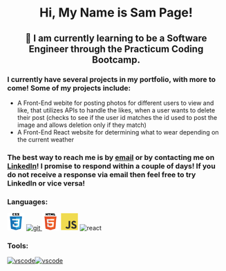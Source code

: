 <h1 align="center">Hi, My Name is Sam Page!</h1>
<h2 align="center">🔭 I am currently learning to be a Software Engineer through the Practicum Coding Bootcamp.</h2>

### I currently have several projects in my portfolio, with more to come! Some of my projects include:
* A Front-End webite for posting photos for different users to view and like, that utilizes APIs to handle the likes, when a user wants to delete their post (checks to see if the user id matches the id used to post the image and allows deletion only if they match)
* A Front-End React website for determining what to wear depending on the current weather

### The best way to reach me is by [email](sampage4427@gmail.com) or by contacting me on [LinkedIn](https://www.linkedin.com/in/samuel-page-b07722137/)! I promise to respond within a couple of days! If you do not receive a response via email then feel free to try LinkedIn or vice versa!

<h3 align="left">Languages:</h3>
<p align="left"> <a href="https://www.w3schools.com/css/" target="_blank" rel="noreferrer"><img src="https://raw.githubusercontent.com/devicons/devicon/master/icons/css3/css3-original-wordmark.svg" alt="css3" width="40" height="40"/></a> <a href="https://git-scm.com/" target="_blank" rel="noreferrer"><img src="https://www.vectorlogo.zone/logos/git-scm/git-scm-icon.svg" alt="git" width="40" height="40"/> </a> <a href="https://www.w3.org/html/" target="_blank" rel="noreferrer"> <img src="https://raw.githubusercontent.com/devicons/devicon/master/icons/html5/html5-original-wordmark.svg" alt="html5" width="40" height="40"/></a> <a href="https://developer.mozilla.org/en-US/docs/Web/JavaScript" target="_blank" rel="noreferrer"><img src="https://raw.githubusercontent.com/devicons/devicon/master/icons/javascript/javascript-original.svg" alt="javascript" width="40" height="40"/></a> <a><img src="https://www.vectorlogo.zone/logos/reactjs/reactjs-icon.svg" alt="react" width="40" height="40" /></a></p>
<h3 align="left">Tools:</h3>
<p align="left"> <a href="https://code.visualstudio.com" target="_blank" rel="noreferrer"><img src="https://upload.vectorlogo.zone/logos/visualstudio_code/images/a4381320-f83c-4a29-9db3-b241c1d096b1.svg" alt="vscode" width="40" height="40" /></a><a href="" target="_blank" rel="noreferrer"><img src="https://camo.githubusercontent.com/9db6f827ce993e7f7c656eb9e2bc88164b327bacfc0d6a3bb7952803f3715e06/68747470733a2f2f696d672e69636f6e73382e636f6d2f636f6c6f722f3234302f3030303030302f696e74656c6c696a2d696465612e706e67" alt="vscode" width="40" height="40" /></a></p>
